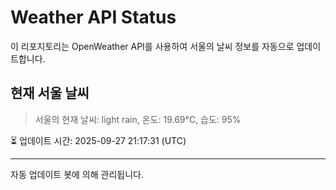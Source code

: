 
# Weather API Status

이 리포지토리는 OpenWeather API를 사용하여 서울의 날씨 정보를 자동으로 업데이트합니다.

## 현재 서울 날씨
> 서울의 현재 날씨: light rain, 온도: 19.69°C, 습도: 95%

⏳ 업데이트 시간: 2025-09-27 21:17:31 (UTC)

---
자동 업데이트 봇에 의해 관리됩니다.

